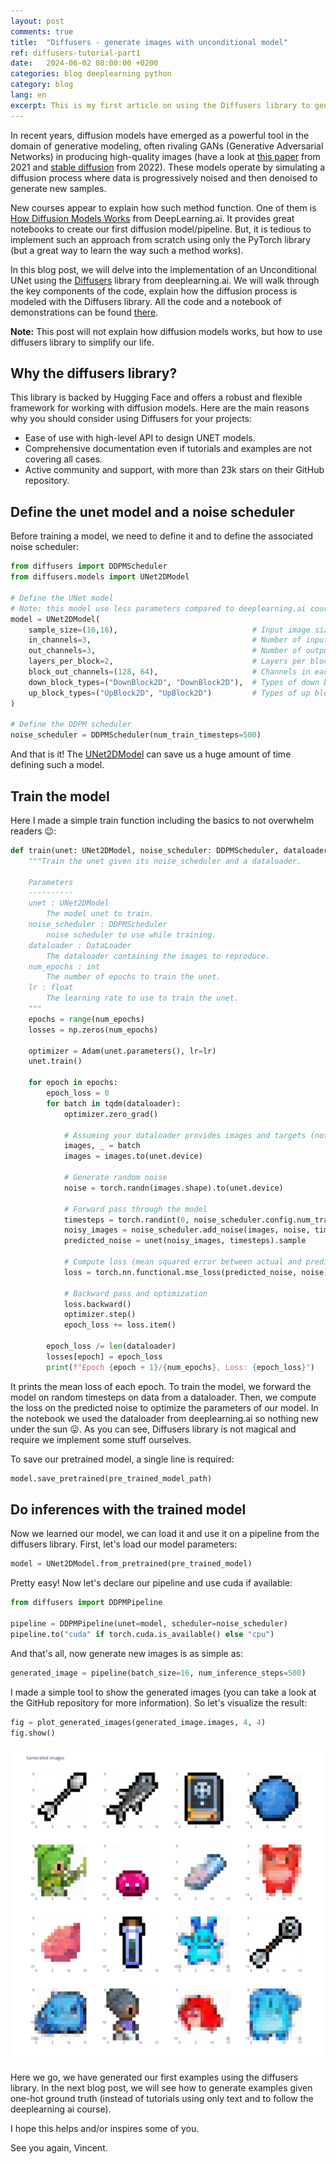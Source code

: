 ```yaml
---
layout: post
comments: true
title:  "Diffusers - generate images with unconditional model"
ref: diffusers-tutorial-part1
date:   2024-06-02 08:00:00 +0200
categories: blog deeplearning python
category: blog
lang: en
excerpt: This is my first article on using the Diffusers library to generate images with an unconditioned model.
---
```


In recent years, diffusion models have emerged as a powerful tool in the domain of generative modeling, often rivaling GANs (Generative Adversarial Networks) in producing high-quality images (have a look at [this paper](https://arxiv.org/abs/2105.05233) from 2021 and [stable diffusion](https://github.com/CompVis/stable-diffusion?tab=readme-ov-file) from 2022). These models operate by simulating a diffusion process where data is progressively noised and then denoised to generate new samples.

New courses appear to explain how such method function. One of them is [How Diffusion Models Works](https://www.deeplearning.ai/short-courses/how-diffusion-models-work/) from DeepLearning.ai. It provides great notebooks to create our first diffusion model/pipeline. But, it is tedious to implement such an approach from scratch using only the PyTorch library (but a great way to learn the way such a method works).

In this blog post, we will delve into the implementation of an Unconditional UNet using the [Diffusers](https://github.com/huggingface/diffusers) library from deeplearning.ai. We will walk through the key components of the code, explain how the diffusion process is modeled with the Diffusers library. All the code and a notebook of demonstrations can be found [there](https://github.com/vroger11/diffusers-tutorial).

**Note:** This post will not explain how diffusion models works, but how to use diffusers library to simplify our life.

## Why the diffusers library?

This library is backed by Hugging Face and offers a robust and flexible framework for working with diffusion models. Here are the main reasons why you should consider using Diffusers for your projects:

- Ease of use with high-level API to design UNET models.
- Comprehensive documentation even if tutorials and examples are not covering all cases.
- Active community and support, with more than 23k stars on their GitHub repository.

## Define the unet model and a noise scheduler

Before training a model, we need to define it and to define the associated noise scheduler:

```python
from diffusers import DDPMScheduler
from diffusers.models import UNet2DModel

# Define the UNet model
# Note: this model use less parameters compared to deeplearning.ai course as it is not necessary to have such huge model for this task
model = UNet2DModel(
    sample_size=(16,16),                              # Input image size
    in_channels=3,                                    # Number of input channels (e.g., 3 for RGB)
    out_channels=3,                                   # Number of output channels
    layers_per_block=2,                               # Layers per block in the UNet
    block_out_channels=(128, 64),                     # Channels in each block
    down_block_types=("DownBlock2D", "DownBlock2D"),  # Types of down blocks
    up_block_types=("UpBlock2D", "UpBlock2D")         # Types of up blocks
)

# Define the DDPM scheduler
noise_scheduler = DDPMScheduler(num_train_timesteps=500)
```

And that is it! The [UNet2DModel](https://huggingface.co/docs/diffusers/api/models/unet2d) can save us a huge amount of time defining such a model.

## Train the model

Here I made a simple train function including the basics to not overwhelm readers 😉:

```python
def train(unet: UNet2DModel, noise_scheduler: DDPMScheduler, dataloader: DataLoader, num_epochs: int, lr: float) -> None:
    """Train the unet given its noise_scheduler and a dataloader.

    Parameters
    ----------
    unet : UNet2DModel
        The model unet to train.
    noise_scheduler : DDPMScheduler
        noise scheduler to use while training.
    dataloader : DataLoader
        The dataloader containing the images to reproduce.
    num_epochs : int
        The number of epochs to train the unet.
    lr : float
        The learning rate to use to train the unet.
    """
    epochs = range(num_epochs)
    losses = np.zeros(num_epochs)

    optimizer = Adam(unet.parameters(), lr=lr)
    unet.train()

    for epoch in epochs:
        epoch_loss = 0
        for batch in tqdm(dataloader):
            optimizer.zero_grad()

            # Assuming your dataloader provides images and targets (not used here)
            images, _ = batch
            images = images.to(unet.device)

            # Generate random noise
            noise = torch.randn(images.shape).to(unet.device)

            # Forward pass through the model
            timesteps = torch.randint(0, noise_scheduler.config.num_train_timesteps, (images.shape[0],), device=unet.device).long()
            noisy_images = noise_scheduler.add_noise(images, noise, timesteps)
            predicted_noise = unet(noisy_images, timesteps).sample

            # Compute loss (mean squared error between actual and predicted noise)
            loss = torch.nn.functional.mse_loss(predicted_noise, noise)

            # Backward pass and optimization
            loss.backward()
            optimizer.step()
            epoch_loss += loss.item()

        epoch_loss /= len(dataloader)
        losses[epoch] = epoch_loss
        print(f"Epoch {epoch + 1}/{num_epochs}, Loss: {epoch_loss}")
```

It prints the mean loss of each epoch. To train the model, we forward the model on random timesteps on data from a dataloader. Then, we compute the loss on the predicted noise to optimize the parameters of our model. In the notebook we used the dataloader from deeplearning.ai so nothing new under the sun 😛. As you can see, Diffusers library is not magical and require we implement some stuff ourselves.

To save our pretrained model, a single line is required:

```python
model.save_pretrained(pre_trained_model_path)
```

## Do inferences with the trained model

Now we learned our model, we can load it and use it on a pipeline from the diffusers library.
First, let's load our model parameters:

```python
model = UNet2DModel.from_pretrained(pre_trained_model)
```

Pretty easy! Now let's declare our pipeline and use cuda if available:

```python
from diffusers import DDPMPipeline

pipeline = DDPMPipeline(unet=model, scheduler=noise_scheduler)
pipeline.to("cuda" if torch.cuda.is_available() else "cpu")
```

And that's all, now generate new images is as simple as:

```python
generated_image = pipeline(batch_size=16, num_inference_steps=500)
```

I made a simple tool to show the generated images (you can take a look at the GitHub repository for more information).
So let's visualize the result:

```python
fig = plot_generated_images(generated_image.images, 4, 4)
fig.show()
```

![generated images](/assets/images/diffusers/tutorial_1_unconditional.png)

Here we go, we have generated our first examples using the diffusers library.
In the next blog post, we will see how to generate examples given one-hot ground truth (instead of tutorials using only text and to follow the deeplearning ai course).

I hope this helps and/or inspires some of you.

See you again, Vincent.
